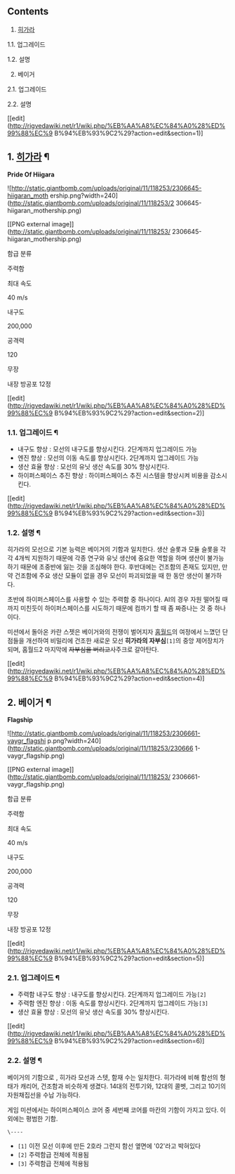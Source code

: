 ## Contents

    

1. [히가라](%ED%9E%88%EA%B0%80%EB%9D%BC.md)
    

1.1. 업그레이드

1.2. 설명

2. 베이거 
    

2.1. 업그레이드

2.2. 설명

[[edit](http://rigvedawiki.net/r1/wiki.php/%EB%AA%A8%EC%84%A0%28%ED%99%88%EC%9
B%94%EB%93%9C2%29?action=edit&section=1)]

## 1. [히가라](%ED%9E%88%EA%B0%80%EB%9D%BC.md) ¶

**Pride Of Hiigara**

![http://static.giantbomb.com/uploads/original/11/118253/2306645-hiigaran_moth
ership.png?width=240](http://static.giantbomb.com/uploads/original/11/118253/2
306645-hiigaran_mothership.png)

[[PNG external image]](http://static.giantbomb.com/uploads/original/11/118253/
2306645-hiigaran_mothership.png)

함급 분류

주력함

최대 속도

40 m/s

내구도

200,000

공격력

120

무장

내장 방공포 12정

[[edit](http://rigvedawiki.net/r1/wiki.php/%EB%AA%A8%EC%84%A0%28%ED%99%88%EC%9
B%94%EB%93%9C2%29?action=edit&section=2)]

### 1.1. 업그레이드 ¶

  * 내구도 향상 : 모선의 내구도를 향상시킨다. 2단계까지 업그레이드 가능
  * 엔진 향상 : 모선의 이동 속도를 향상시킨다. 2단계까지 업그레이드 가능
  * 생산 효율 향상 : 모선의 유닛 생산 속도를 30% 향상시킨다.
  * 하이퍼스페이스 추진 향상 : 하이퍼스페이스 추진 시스템을 향상시켜 비용을 감소시킨다.  

[[edit](http://rigvedawiki.net/r1/wiki.php/%EB%AA%A8%EC%84%A0%28%ED%99%88%EC%9
B%94%EB%93%9C2%29?action=edit&section=3)]

### 1.2. 설명 ¶

히가라의 모선으로 기본 능력은 베이거의 기함과 일치한다. 생산 슬롯과 모듈 슬롯을 각각 4개씩 지원하기 때문에 각종 연구와 유닛 생산에
중요한 역할을 하며 생산이 불가능하기 때문에 초중반에 잃는 것을 조심해야 한다. 후반대에는 건조함의 존재도 있지만, 만약 건조함에 주요 생산
모듈이 없을 경우 모선이 파괴되었을 때 한 동안 생산이 불가하다.

  

초반에 하이퍼스페이스를 사용할 수 있는 주력함 중 하나이다. AI의 경우 자원 떨어질 때까지 미친듯이 하이퍼스페이스를 시도하기 때문에 컴까기
할 때 좀 짜증나는 것 중 하나이다.

  

미션에서 돌아온 카란 스젯은 베이거와의 전쟁이 벌어지자 [홈월드](%ED%99%88%EC%9B%94%EB%93%9C.md)의 여정에서
느꼈던 단점들을 개선하여 비밀리에 건조한 새로운 모선 **히가라의 자부심**`[1]`의 중앙 제어장치가 되며, 홈월드2 마지막에
<del>자부심을 버리고</del>사주크로 갈아탄다.

  

[[edit](http://rigvedawiki.net/r1/wiki.php/%EB%AA%A8%EC%84%A0%28%ED%99%88%EC%9
B%94%EB%93%9C2%29?action=edit&section=4)]

## 2. 베이거 ¶

**Flagship**

![http://static.giantbomb.com/uploads/original/11/118253/2306661-vaygr_flagshi
p.png?width=240](http://static.giantbomb.com/uploads/original/11/118253/230666
1-vaygr_flagship.png)

[[PNG external image]](http://static.giantbomb.com/uploads/original/11/118253/
2306661-vaygr_flagship.png)

함급 분류

주력함

최대 속도

40 m/s

내구도

200,000

공격력

120

무장

내장 방공포 12정

[[edit](http://rigvedawiki.net/r1/wiki.php/%EB%AA%A8%EC%84%A0%28%ED%99%88%EC%9
B%94%EB%93%9C2%29?action=edit&section=5)]

### 2.1. 업그레이드 ¶

  * 주력함 내구도 향상 : 내구도를 향상시킨다. 2단계까지 업그레이드 가능`[2]`
  * 주력함 엔진 향상 : 이동 속도를 향상시킨다. 2단계까지 업그레이드 가능`[3]`
  * 생산 효율 향상 : 모선의 유닛 생산 속도를 30% 향상시킨다.  

[[edit](http://rigvedawiki.net/r1/wiki.php/%EB%AA%A8%EC%84%A0%28%ED%99%88%EC%9
B%94%EB%93%9C2%29?action=edit&section=6)]

### 2.2. 설명 ¶

베이거의 기함으로 , 히가라 모선과 스텟, 함재 수는 일치한다. 히가라에 비해 함선의 형태가 캐리어, 건조함과 비슷하게 생겼다. 14대의
전투기와, 12대의 콜벳, 그리고 10기의 자원채집선을 수납 가능하다.

  

게임 미션에서는 하이퍼스페이스 코어 중 세번째 코어를 마칸의 기함이 가지고 있다. 이외에는 평범한 기함.

`\----`

  * `[1]` 이전 모선 이후에 만든 2호라 그런지 함선 옆면에 '02'라고 박혀있다
  * `[2]` 주력함급 전체에 적용됨
  * `[3]` 주력함급 전체에 적용됨

